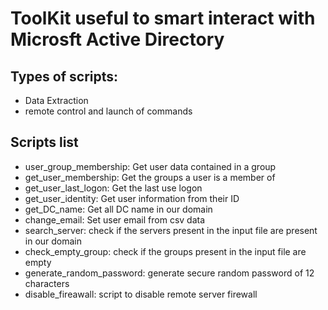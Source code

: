 # ToolKit useful to smart interact with Microsft Active Directory

## Types of scripts:
- Data Extraction
- remote control and launch of commands

## Scripts list
- user_group_membership: Get user data contained in a group
- get_user_membership: Get the groups a user is a member of
- get_user_last_logon: Get the last use logon
- get_user_identity: Get user information from their ID 
- get_DC_name: Get all DC name in our domain
- change_email: Set user email from csv data
- search_server: check if the servers present in the input file are present in our domain
- check_empty_group: check if the groups present in the input file are empty
- generate_random_password: generate secure random password of 12 characters
- disable_fireawall: script to disable remote server firewall
